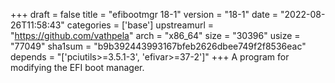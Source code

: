 +++
draft = false
title = "efibootmgr 18-1"
version = "18-1"
date = "2022-08-26T11:58:43"
categories = ['base']
upstreamurl = "https://github.com/vathpela"
arch = "x86_64"
size = "30396"
usize = "77049"
sha1sum = "b9b392443993167bfeb2626dbee749f2f8536eac"
depends = "['pciutils>=3.5.1-3', 'efivar>=37-2']"
+++
A program for modifying the EFI boot manager.